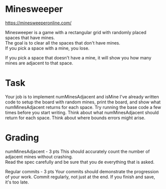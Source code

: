# Minesweeper  
https://minesweeperonline.com/

Minesweeper is a game with a rectangular grid with randomly placed spaces that have mines.  
The goal is to clear all the spaces that don't have mines.  
If you pick a space with a mine, you lose.  

If you pick a space that doesn't have a mine, it will show you how many mines are adjacent to that space.  

# Task
Your job is to implement numMinesAdjacent and isMine
I've already written code to setup the board with random mines, print the board, and show what numMinesAdjacent returns for each space.  Try running the base code a few times before you start writing.  Think about what numMinesAdjacent should return for each space.  Think about where bounds errors might arise.  

# Grading
numMinesAdjacent - 3 pts
This should accurately count the number of adjacent mines without crashing.  
Read the spec carefully and be sure that you de everything that is asked.  

Regular commits - 3 pts
Your commits should demonstrate the progression of your work.  Commit regularly, not just at the end.  If you finish and save, it's too late.  

